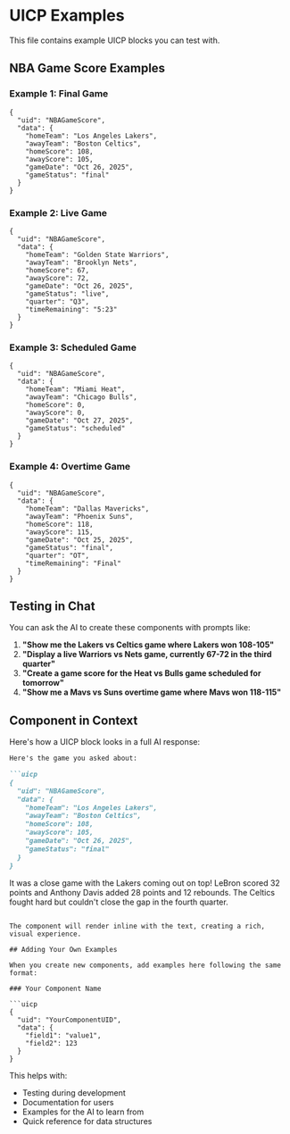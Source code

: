 # UICP Examples

This file contains example UICP blocks you can test with.

## NBA Game Score Examples

### Example 1: Final Game
```uicp
{
  "uid": "NBAGameScore",
  "data": {
    "homeTeam": "Los Angeles Lakers",
    "awayTeam": "Boston Celtics",
    "homeScore": 108,
    "awayScore": 105,
    "gameDate": "Oct 26, 2025",
    "gameStatus": "final"
  }
}
```

### Example 2: Live Game
```uicp
{
  "uid": "NBAGameScore",
  "data": {
    "homeTeam": "Golden State Warriors",
    "awayTeam": "Brooklyn Nets",
    "homeScore": 67,
    "awayScore": 72,
    "gameDate": "Oct 26, 2025",
    "gameStatus": "live",
    "quarter": "Q3",
    "timeRemaining": "5:23"
  }
}
```

### Example 3: Scheduled Game
```uicp
{
  "uid": "NBAGameScore",
  "data": {
    "homeTeam": "Miami Heat",
    "awayTeam": "Chicago Bulls",
    "homeScore": 0,
    "awayScore": 0,
    "gameDate": "Oct 27, 2025",
    "gameStatus": "scheduled"
  }
}
```

### Example 4: Overtime Game
```uicp
{
  "uid": "NBAGameScore",
  "data": {
    "homeTeam": "Dallas Mavericks",
    "awayTeam": "Phoenix Suns",
    "homeScore": 118,
    "awayScore": 115,
    "gameDate": "Oct 25, 2025",
    "gameStatus": "final",
    "quarter": "OT",
    "timeRemaining": "Final"
  }
}
```

## Testing in Chat

You can ask the AI to create these components with prompts like:

1. **"Show me the Lakers vs Celtics game where Lakers won 108-105"**
2. **"Display a live Warriors vs Nets game, currently 67-72 in the third quarter"**
3. **"Create a game score for the Heat vs Bulls game scheduled for tomorrow"**
4. **"Show me a Mavs vs Suns overtime game where Mavs won 118-115"**

## Component in Context

Here's how a UICP block looks in a full AI response:

```markdown
Here's the game you asked about:

```uicp
{
  "uid": "NBAGameScore",
  "data": {
    "homeTeam": "Los Angeles Lakers",
    "awayTeam": "Boston Celtics",
    "homeScore": 108,
    "awayScore": 105,
    "gameDate": "Oct 26, 2025",
    "gameStatus": "final"
  }
}
```

It was a close game with the Lakers coming out on top! LeBron scored 32 points
and Anthony Davis added 28 points and 12 rebounds. The Celtics fought hard but
couldn't close the gap in the fourth quarter.
```

The component will render inline with the text, creating a rich, visual experience.

## Adding Your Own Examples

When you create new components, add examples here following the same format:

### Your Component Name

```uicp
{
  "uid": "YourComponentUID",
  "data": {
    "field1": "value1",
    "field2": 123
  }
}
```

This helps with:
- Testing during development
- Documentation for users
- Examples for the AI to learn from
- Quick reference for data structures

